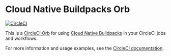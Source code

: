 # Cloud Native Buildpacks Orb

[![CircleCI](https://circleci.com/gh/jkutner/buildpacks-orb.svg?style=svg)](https://circleci.com/gh/jkutner/buildpacks-orb)

This is a [CircleCI Orb](https://circleci.com/orbs/) for using [Cloud Native Buildpacks](https://buildpacks.io) in your CircleCI jobs and workflows.

For more information and usage examples, see the [CircleCI documentation](https://circleci.com/orbs/registry/orb/jkutner/buildpacks).